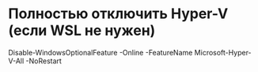 # Полностью отключить Hyper-V (если WSL не нужен)
Disable-WindowsOptionalFeature -Online -FeatureName Microsoft-Hyper-V-All -NoRestart